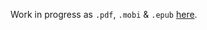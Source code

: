 Work in progress as `.pdf`, `.mobi` & `.epub` [here](https://www.dropbox.com/sh/cgocdpipg6t4eqg/AABwX3U3UJTkTVAogqtNT24Ma?dl=0).
